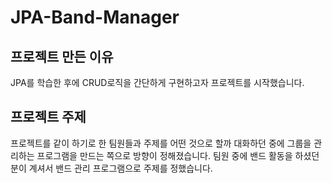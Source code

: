 # JPA-Band-Manager


## 프로젝트 만든 이유
JPA를 학습한 후에 CRUD로직을 간단하게 구현하고자 프로젝트를 시작했습니다.


## 프로젝트 주제
프로젝트를 같이 하기로 한 팀원들과 주제를 어떤 것으로 할까 대화하던 중에 그룹을 관리하는 프로그램을 만드는 쪽으로 방향이 정해졌습니다. 
팀원 중에 밴드 활동을 하셨던 분이 계셔서 밴드 관리 프로그램으로 주제를 정했습니다.
